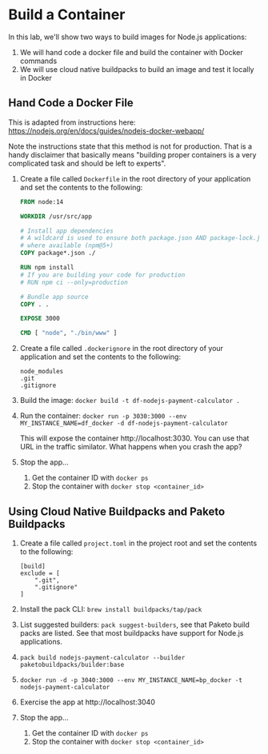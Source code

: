 # Build a Container

In this lab, we'll show two ways to build images for Node.js applications:

1. We will hand code a docker file and build the container with Docker commands
1. We will use cloud native buildpacks to build an image and test it locally in Docker

## Hand Code a Docker File

This is adapted from instructions here: https://nodejs.org/en/docs/guides/nodejs-docker-webapp/

Note the instructions state that this method is not for production. That is a handy disclaimer that basically means "building proper containers is a very complicated task and should be left to experts".

1. Create a file called `Dockerfile` in the root directory of your application and set the contents to the following:

   ```dockerfile
   FROM node:14

   WORKDIR /usr/src/app

   # Install app dependencies
   # A wildcard is used to ensure both package.json AND package-lock.json are copied
   # where available (npm@5+)
   COPY package*.json ./

   RUN npm install
   # If you are building your code for production
   # RUN npm ci --only=production

   # Bundle app source
   COPY . .

   EXPOSE 3000

   CMD [ "node", "./bin/www" ]
   ```

1. Create a file called `.dockerignore` in the root directory of your application and set the contents to the following:

   ```gitignore
   node_modules
   .git
   .gitignore
   ```

1. Build the image: `docker build -t df-nodejs-payment-calculator .`

1. Run the container: `docker run -p 3030:3000 --env MY_INSTANCE_NAME=df_docker -d df-nodejs-payment-calculator`

   This will expose the container http://localhost:3030. You can use that URL in the traffic similator. What
   happens when you crash the app?

1. Stop the app...
   1. Get the container ID with `docker ps`
   1. Stop the container with `docker stop <container_id>`

## Using Cloud Native Buildpacks and Paketo Buildpacks

1. Create a file called `project.toml` in the project root and set the contents to the following:

   ```gitignore
   [build]
   exclude = [
       ".git",
       ".gitignore"
   ]
   ```
   
1. Install the pack CLI: `brew install buildpacks/tap/pack`

1. List suggested builders: `pack suggest-builders`, see that Paketo build packs are listed. See that most
   buildpacks have support for Node.js applications.

1. `pack build nodejs-payment-calculator --builder paketobuildpacks/builder:base`

1. `docker run -d -p 3040:3000 --env MY_INSTANCE_NAME=bp_docker -t nodejs-payment-calculator`

1. Exercise the app at http://localhost:3040

1. Stop the app...
   1. Get the container ID with `docker ps`
   1. Stop the container with `docker stop <container_id>`

